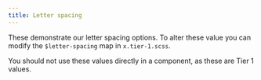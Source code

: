 ```yaml
---
title: Letter spacing
---
```

These demonstrate our letter spacing options. To alter these value you can modify the `$letter-spacing` map in `x.tier-1.scss`.

You should not use these values directly in a component, as these are Tier 1 values.